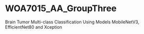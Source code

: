 # WOA7015_AA_GroupThree

Brain Tumor Multi-class Classification Using Models MobileNetV3, EfficientNet80 and Xception